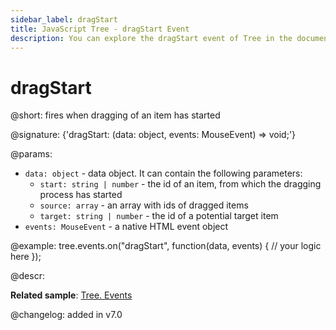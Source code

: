 ```yaml
---
sidebar_label: dragStart
title: JavaScript Tree - dragStart Event 
description: You can explore the dragStart event of Tree in the documentation of the DHTMLX JavaScript UI library. Browse developer guides and API reference, try out code examples and live demos, and download a free 30-day evaluation version of DHTMLX Suite.
---
```


# dragStart

@short: fires when dragging of an item has started

@signature: {'dragStart: (data: object, events: MouseEvent) => void;'}

@params:
- `data: object` - data object. It can contain the following parameters:
	- `start: string | number` - the id of an item, from which the dragging process has started
	- `source: array` - an array with ids of dragged items
	- `target: string | number` - the id of a potential target item
- `events: MouseEvent` - a native HTML event object

@example:
tree.events.on("dragStart", function(data, events) {
    // your logic here
});

@descr:

**Related sample**: [Tree. Events](https://snippet.dhtmlx.com/vux1ye9g)

@changelog: added in v7.0

[comment]: # (@relatedapi: tree/api/tree_afterdrag_event.md tree/api/tree_afterdrop_event.md tree/api/tree_beforedrag_event.md tree/api/tree_beforedrop_event.md tree/api/tree_canceldrop_event.md tree/api/tree_candrop_event.md tree/api/tree_dragin_event.md tree/api/tree_dragout_event.md)
